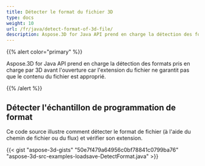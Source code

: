 ```yaml
---
title: Détecter le format du fichier 3D
type: docs
weight: 10
url: /fr/java/detect-format-of-3d-file/
description: Aspose.3D for Java API prend en charge la détection des formats pris en charge par 3D avant l'ouverture car l'extension du fichier ne garantit pas que le contenu du fichier est approprié.
---
```

{{% alert color="primary" %}} 

Aspose.3D for Java API prend en charge la détection des formats pris en charge par 3D avant l'ouverture car l'extension du fichier ne garantit pas que le contenu du fichier est approprié.

{{% /alert %}} 
##  **Détecter l'échantillon de programmation de format**
Ce code source illustre comment détecter le format de fichier (à l'aide du chemin de fichier ou du flux) et vérifier son extension.

{{< gist "aspose-3d-gists" "50e7f479a64956c0bf78841c0799ba76" "aspose-3d-src-examples-loadsave-DetectFormat.java" >}}




